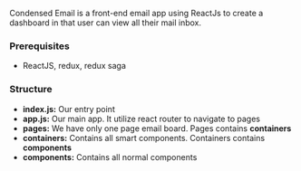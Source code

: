 Condensed Email is a front-end email app using ReactJs to create a dashboard in that user can view all their mail inbox.

### Prerequisites
- ReactJS, redux, redux saga

### Structure
- **index.js:** Our entry point
- **app.js:** Our main app. It utilize react router to navigate to pages
- **pages:** We have only one page email board. Pages contains **containers**
- **containers:** Contains all smart components. Containers contains **components**
- **components:** Contains all normal components


